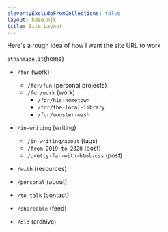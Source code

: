 ```yaml
---
eleventyExcludeFromCollections: false
layout: base.njk
title: Site Layout
---
```

Here's a rough idea of how I want the site URL to work

`ethanmade.it`(home)
- `/for` (work)
    - `/for/fun` (personal projects)
    - `/for/work` (work)
        - `/for/his-hometown`
        - `/for/the-local-library`
        - `/for/monster-mash`
- `/in-writing` (writing)
    - `/in-writing/about` (tags)
    - `/from-2019-to-2020` (post)
    - `/pretty-far-with-html-css` (post)

- `/with` (resources)

- `/personal` (about)
- `/to-talk` (contact)
- `/shareable` (feed)
- `/old` (archive)